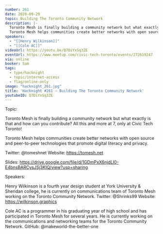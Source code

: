 ```yaml
---
number: 261
date: 2020-09-29
topic: Building The Toronto Community Network
description: |-
  Toronto Mesh is finally building a community network but what exactly is that and how can you contribute? All this and more at 7, only at Civic Tech Toronto!
  Toronto Mesh helps communities create better networks with open source and peer-to-peer technologies that promote digital literacy and privacy.
speakers:
  - "[[Henry Wilkinson]]"
  - "[[Cole AC]]"
videoUrl: https://youtu.be/Q7DiYxSq3ZE
eventUrl: https://www.meetup.com/civic-tech-toronto/events/272619247
via: online
booker: Sam
tags:
  - type/hacknight
  - topic/internet-access
  - flag/online-only
image: "hacknight_261.jpg"
title: 'Hacknight #261 – Building The Toronto Community Network'
youtubeID: Q7DiYxSq3ZE
---
```


Topic:

Toronto Mesh is finally building a community network but what exactly is that and how can you contribute? All this and more at 7, only at Civic Tech Toronto!

Toronto Mesh helps communities create better networks with open source and peer-to-peer technologies that promote digital literacy and privacy.

Twitter: @tomeshnet
Website: https://tomesh.net

Slides: https://drive.google.com/file/d/1GDmPxX6njdLI0-E4bnsBARCysJSj3KIQ/view?usp=sharing


Speakers:

Henry Wilkinson is a fourth year design student at York University & Sheridan college, he is currently on communications team of Toronto Mesh working on the Toronto Community Network.
Twitter: @Shrinks99
Website: https://wilkinson.graphics

Cole AC is a programmer in his graduating year of high school and has participated in Toronto Mesh for several years. He is currently working on the communications and networking teams for the Toronto Community Network.
GitHub: @makeworld-the-better-one
